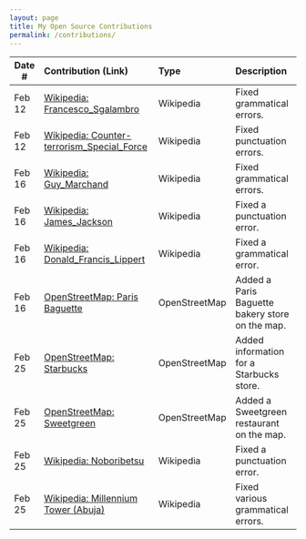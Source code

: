 ```yaml
---
layout: page
title: My Open Source Contributions
permalink: /contributions/
---
```


<!--
Type of the contribution should be "Wikipedia edit", "OpenStreet Map feature", "Documentation", "Course website", "Blog",
"Browser Add-on", etc.

The description should include a brief summary of what you did.

The link should bring us to a public page that shows your contribution. 

Replace the first row with your own contribution. 

-->





| Date #       | Contribution (Link)  | Type  | Description |
|---|:---|:---|:---|
| Feb 12   | [Wikipedia: Francesco_Sgalambro](https://en.wikipedia.org/wiki/Francesco_Sgalambro)    | Wikipedia    |   Fixed grammatical errors.    |
|  Feb 12   | [Wikipedia: Counter-terrorism_Special_Force](https://en.wikipedia.org/wiki/Counter-terrorism_Special_Force)    | Wikipedia    | Fixed punctuation errors.     |
|  Feb 16  |  [Wikipedia: Guy_Marchand](https://en.wikipedia.org/wiki/Guy_Marchand)   |  Wikipedia   |  Fixed grammatical errors.   |
|  Feb 16  |  [Wikipedia: James_Jackson](https://en.wikipedia.org/wiki/James_Jackson_(American_football))   |  Wikipedia   |  Fixed a punctuation error.   |
|  Feb 16  |  [Wikipedia: Donald_Francis_Lippert](https://en.wikipedia.org/wiki/Donald_Francis_Lippert)   |  Wikipedia   |  Fixed a grammatical error.   |
|  Feb 16  |  [OpenStreetMap: Paris Baguette](https://www.openstreetmap.org/changeset/132657003)   |  OpenStreetMap   |  Added a Paris Baguette bakery store on the map.   |
|  Feb 25  |  [OpenStreetMap: Starbucks](https://www.openstreetmap.org/changeset/133021174)   |  OpenStreetMap   |  Added information for a Starbucks store.   |
|  Feb 25  |  [OpenStreetMap: Sweetgreen](https://www.openstreetmap.org/changeset/133021333#map=19/40.74743/-73.94254)   |  OpenStreetMap   |  Added a Sweetgreen restaurant on the map.   |
|  Feb 25  |  [Wikipedia: Noboribetsu](https://en.wikipedia.org/wiki/Noboribetsu)   |  Wikipedia   |  Fixed a punctuation error.  |
|  Feb 25  |  [Wikipedia: Millennium Tower (Abuja)](https://en.wikipedia.org/wiki/Millennium_Tower_(Abuja))   |  Wikipedia   |  Fixed various grammatical errors.  |

